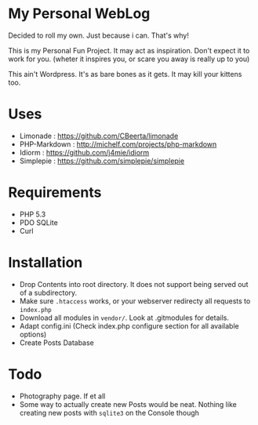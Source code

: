 # My Personal WebLog

Decided to roll my own. Just because i can. That's why!

This is my Personal Fun Project. It may act as inspiration. Don't expect it to work for you. (wheter it inspires you, or scare you away is really up to you)

This ain't Wordpress. It's as bare bones as it gets. It may kill your kittens too.

# Uses

* Limonade : https://github.com/CBeerta/limonade
* PHP-Markdown : http://michelf.com/projects/php-markdown
* Idiorm : https://github.com/j4mie/idiorm
* Simplepie : https://github.com/simplepie/simplepie

# Requirements

* PHP 5.3
* PDO SQLite
* Curl

# Installation

* Drop Contents into root directory. It does not support being served out of a subdirectory.
* Make sure `.htaccess` works, or your webserver redirecty all requests to `index.php`
* Download all modules in `vendor/`. Look at .gitmodules for details.
* Adapt config.ini (Check index.php configure section for all available options)
* Create Posts Database

# Todo

* Photography page. If et all
* Some way to actually create new Posts would be neat. Nothing like creating new posts with `sqlite3` on the Console though



